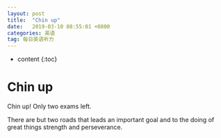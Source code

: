 ```yaml
---
layout: post
title:  "Chin up"
date:   2019-03-10 08:55:01 +0800
categories: 英语
tag: 每日英语听力
---
```

* content
{:toc}


# Chin up

Chin up! Only two exams left.

There are but two roads that leads an important goal and to the doing of great things strength and perseverance.





